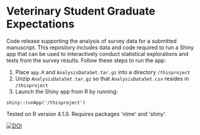 # Veterinary Student Graduate Expectations
Code release supporting the analysis of survey data for a submitted manuscript. This repository includes data and code required to run a Shiny app that can be used to interactively conduct statistical explorations and tests from the survey results. Follow these steps to run the app:
1. Place `app.R` and `AnalysisDataSet.tar.gz` into a directory `/thisproject` 
2. Unzip `AnalysisDataSet.tar.gz` so that `AnalysisDataSet.csv` resides in `/thisproject`
3. Launch the Shiny app from R by running:
```
shiny::runApp('/thisproject')
```

Tested on R version 4.1.0. Requires packages 'nlme' and 'shiny'.


[![DOI](https://zenodo.org/badge/592933437.svg)](https://zenodo.org/badge/latestdoi/592933437)

